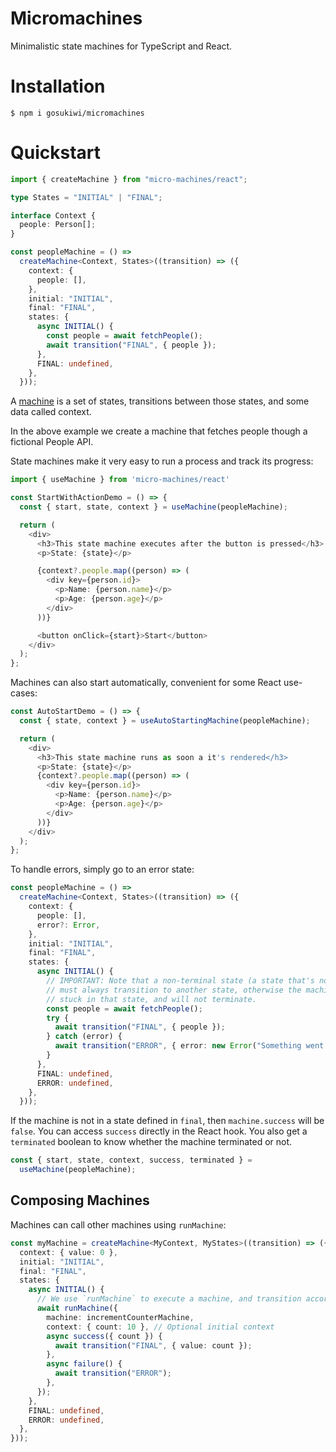 # Micromachines

Minimalistic state machines for TypeScript and React.

# Installation

    $ npm i gosukiwi/micromachines

# Quickstart

```typescript
import { createMachine } from "micro-machines/react";

type States = "INITIAL" | "FINAL";

interface Context {
  people: Person[];
}

const peopleMachine = () =>
  createMachine<Context, States>((transition) => ({
    context: {
      people: [],
    },
    initial: "INITIAL",
    final: "FINAL",
    states: {
      async INITIAL() {
        const people = await fetchPeople();
        await transition("FINAL", { people });
      },
      FINAL: undefined,
    },
  }));
```

A [machine](https://developer.mozilla.org/en-US/docs/Glossary/State_machine)
is a set of states, transitions between those states, and some data called
context.

In the above example we create a machine that fetches people though a
fictional People API.

State machines make it very easy to run a process and track its progress:

```typescript
import { useMachine } from 'micro-machines/react'

const StartWithActionDemo = () => {
  const { start, state, context } = useMachine(peopleMachine);

  return (
    <div>
      <h3>This state machine executes after the button is pressed</h3>
      <p>State: {state}</p>

      {context?.people.map((person) => (
        <div key={person.id}>
          <p>Name: {person.name}</p>
          <p>Age: {person.age}</p>
        </div>
      ))}

      <button onClick={start}>Start</button>
    </div>
  );
};
```

Machines can also start automatically, convenient for some React use-cases:

```typescript
const AutoStartDemo = () => {
  const { state, context } = useAutoStartingMachine(peopleMachine);

  return (
    <div>
      <h3>This state machine runs as soon a it's rendered</h3>
      <p>State: {state}</p>
      {context?.people.map((person) => (
        <div key={person.id}>
          <p>Name: {person.name}</p>
          <p>Age: {person.age}</p>
        </div>
      ))}
    </div>
  );
};
```

To handle errors, simply go to an error state:

```typescript
const peopleMachine = () =>
  createMachine<Context, States>((transition) => ({
    context: {
      people: [],
      error?: Error,
    },
    initial: "INITIAL",
    final: "FINAL",
    states: {
      async INITIAL() {
        // IMPORTANT: Note that a non-terminal state (a state that's not undefined)
        // must always transition to another state, otherwise the machine will be
        // stuck in that state, and will not terminate.
        const people = await fetchPeople();
        try {
          await transition("FINAL", { people });
        } catch (error) {
          await transition("ERROR", { error: new Error("Something went wrong!") })
        }
      },
      FINAL: undefined,
      ERROR: undefined,
    },
  }));
```

If the machine is not in a state defined in `final`, then `machine.success`
will be `false`. You can access `success` directly in the React hook. You also
get a `terminated` boolean to know whether the machine terminated or not.

```typescript
const { start, state, context, success, terminated } =
  useMachine(peopleMachine);
```

## Composing Machines

Machines can call other machines using `runMachine`:

```typescript
const myMachine = createMachine<MyContext, MyStates>((transition) => ({
  context: { value: 0 },
  initial: "INITIAL",
  final: "FINAL",
  states: {
    async INITIAL() {
      // We use `runMachine` to execute a machine, and transition accordingly
      await runMachine({
        machine: incrementCounterMachine,
        context: { count: 10 }, // Optional initial context
        async success({ count }) {
          await transition("FINAL", { value: count });
        },
        async failure() {
          await transition("ERROR");
        },
      });
    },
    FINAL: undefined,
    ERROR: undefined,
  },
}));
```
